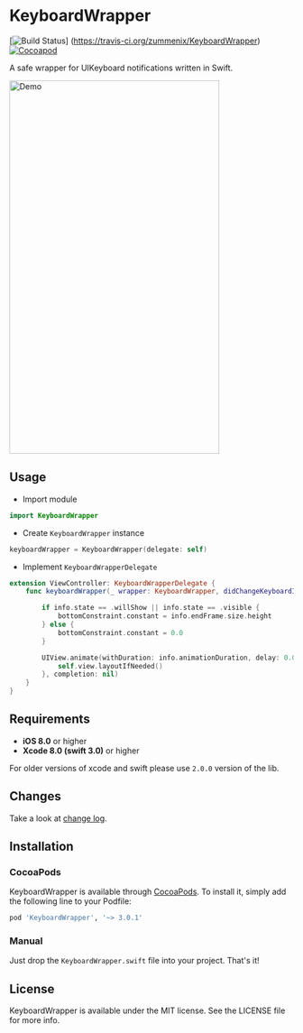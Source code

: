# KeyboardWrapper
[![Build Status](https://travis-ci.org/zummenix/KeyboardWrapper.svg?branch=master)]
(https://travis-ci.org/zummenix/KeyboardWrapper)
[![Cocoapod](https://img.shields.io/cocoapods/v/KeyboardWrapper.svg)](https://cocoapods.org/pods/KeyboardWrapper)

A safe wrapper for UIKeyboard notifications written in Swift.

<img src="https://raw.github.com/zummenix/KeyboardWrapper/master/demo.gif" alt="Demo" width="372" height="662"/>

## Usage

- Import module
```Swift
import KeyboardWrapper
```

- Create `KeyboardWrapper` instance
```Swift
keyboardWrapper = KeyboardWrapper(delegate: self)
```

- Implement `KeyboardWrapperDelegate`
```Swift
extension ViewController: KeyboardWrapperDelegate {
    func keyboardWrapper(_ wrapper: KeyboardWrapper, didChangeKeyboardInfo info: KeyboardInfo) {

        if info.state == .willShow || info.state == .visible {
            bottomConstraint.constant = info.endFrame.size.height
        } else {
            bottomConstraint.constant = 0.0
        }

        UIView.animate(withDuration: info.animationDuration, delay: 0.0, options: info.animationOptions, animations: { () -> Void in
            self.view.layoutIfNeeded()
        }, completion: nil)
    }
}
```

## Requirements

- **iOS 8.0** or higher
- **Xcode 8.0 (swift 3.0)** or higher

For older versions of xcode and swift please use `2.0.0` version of the lib.

## Changes

Take a look at [change log](CHANGELOG.md).

## Installation

### CocoaPods

KeyboardWrapper is available through [CocoaPods](http://cocoapods.org). To install
it, simply add the following line to your Podfile:

```ruby
pod 'KeyboardWrapper', '~> 3.0.1'
```

### Manual

Just drop the `KeyboardWrapper.swift` file into your project. That's it!

## License

KeyboardWrapper is available under the MIT license. See the LICENSE file for more info.
